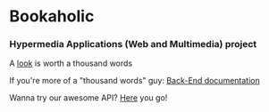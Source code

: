 # Bookaholic
### Hypermedia Applications (Web and Multimedia) project

A [look](https://bookaholic.herokuapp.com) is worth a thousand words

If you're more of a "thousand words" guy: [Back-End documentation](https://bookaholic.herokuapp.com/backend/Documentation%20of%20the%20Backend)

Wanna try our awesome API? [Here](https://bookaholic.herokuapp.com/backend/swaggerui/) you go!
